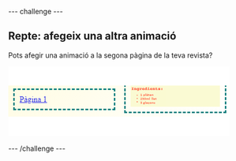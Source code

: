 --- challenge ---

## Repte: afegeix una altra animació

Pots afegir una animació a la segona pàgina de la teva revista?

![captura de pantalla](images/magazine-animation-challenge.png)

--- /challenge ---